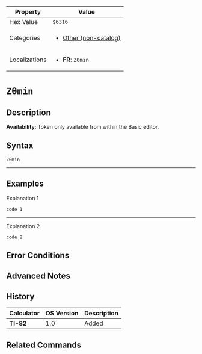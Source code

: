 | Property      | Value |
|---------------|-------|
| Hex Value     | `$6316`|
| Categories    | <ul><li>[Other (non-catalog)](<../categories/Other (non-catalog).md>)</li></ul> |
| Localizations | <ul><li><b>FR</b>: `Zθmin`</li></ul> |

# `Zθmin`

## Description



<b>Availability</b>: Token only available from within the Basic editor.

## Syntax
`Zθmin`

<hr>

## Examples

Explanation 1
```ti-basic
code 1
```
---
Explanation 2
```ti-basic
code 2
```

## Error Conditions


## Advanced Notes


## History
| Calculator | OS Version | Description |
|------------|------------|-------------|
| <b>TI-82</b> | 1.0 | Added

## Related Commands

    